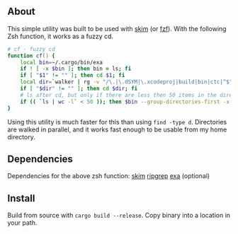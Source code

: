 ## About
This simple utility was built to be used with [skim](https://github.com/lotabout/skim) (or [fzf](https://github.com/junegunn/fzf)).
With the following Zsh function, it works as a fuzzy cd.

```zsh
# cf - fuzzy cd
function cf() {
    local bin=~/.cargo/bin/exa
    if ! [ -x $bin ]; then bin = ls; fi
    if [ "$1" != "" ]; then cd $1; fi
    local dir=`walker | rg -v "/\.|\.dSYM|\.xcodeproj|build|bin|ctc|^$" | sk`
    if [ "$dir" != "" ]; then cd $dir; fi
    # ls after cd, but only if there are less then 50 items in the directory
    if (( `ls | wc -l` < 50 )); then $bin --group-directories-first -x; fi
}
```

Using this utility is much faster for this than using `find -type d`. Directories are walked in parallel, and it works fast enough to be usable from my home directory.

## Dependencies
Dependencies for the above zsh function:
[skim](https://github.com/lotabout/skim)
[ripgrep](https://github.com/BurntSushi/ripgrep)
[exa](https://github.com/ogham/exa) (optional)


## Install
Build from source with `cargo build --release`.
Copy binary into a location in your path.
